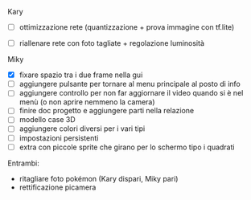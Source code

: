 Kary
- [ ] ottimizzazione rete (quantizzazione + prova immagine con tf.lite)
- [ ] riallenare rete con foto tagliate + regolazione luminosità


Miky
- [x] fixare spazio tra i due frame nella gui
- [ ] aggiungere pulsante per tornare al menu principale al posto di info
- [ ] aggiungere controllo per non far aggiornare il video quando si è nel menù (o non aprire nemmeno la camera)
- [ ] finire doc progetto e aggiungere parti nella relazione
- [ ] modello case 3D
- [ ] aggiungere colori diversi per i vari tipi
- [ ] impostazioni persistenti
- [ ] extra con piccole sprite che girano per lo schermo tipo i quadrati

Entrambi:
- ritagliare foto pokémon (Kary dispari, Miky pari)
- rettificazione picamera
